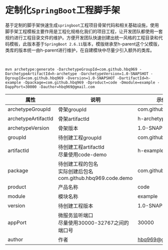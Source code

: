 # 定制化`SpringBoot`工程脚手架




​	基于定制的脚手架快速生成`springboot`工程项目骨架代码和相关基础设施，使用脚手架工程模板主要作用是工程化规格化我们的项目工程，让开发团队都使用一套规约进行工程目录文件的维护。方便开发团队快速创建出统一风格的工程目录和代码模板，此版本基于`SpringBoot 2.6.11`版本，模版继承至h-parent这个父模版，类库的版本统一由h-parent进行维护，在自建模块中尽量少引入额外的类库。



<br/>


```
mvn archetype:generate -DarchetypeGroupId=com.github.hbq969 -DarchetypeArtifactId=h-archetype -DarchetypeVersion=1.0-SNAPSHOT -DgroupId=com.github.hbq969 -Dversion=1.0-SNAPSHOT -DartifactId=h-example -Dpackage=com.github.hbq969 -Dproduct=code -Dmodule=example -DappPort=30000 -Dauthor=hbq969@gmail.com
```



| **属性**            | **说明**                                                     | **示例**          |
| ------------------- | ------------------------------------------------------------ | ----------------- |
| archetypeGroupId    | 骨架groupId                                                  | com.github.hbq969 |
| archetypeArtifactId | 骨架artifactId                                               | h-archetype       |
| archetypeVersion    | 骨架版本                                                     | 1.0-SNAPSHOT      |
| groupId             | 待创建工程groupId                                            | com.github.hbq969 |
| artifactId          | 待创建工程artifactId<br/>尽量使用code-demo        | h-example         |
| package             | 待创建工程的包名<br/>实际创建后包名<br/>com.github.hbq969.code.demo | com.github.hbq969 |
| product             | 产品名称                                                     | code              |
| module              | 模块名称                                                     | example           |
| version             | 待创建工程版本                                               | 1.0-SNAPSHOT      |
| appPort             | 微服务监听端口<br/>尽量使用30000-32767之间的端口号           | 30000             |
| author              | 作者                                                         | hbq969@gmail.com  |
